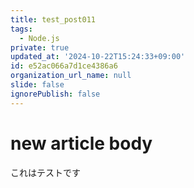 ```yaml
---
title: test_post011
tags:
  - Node.js
private: true
updated_at: '2024-10-22T15:24:33+09:00'
id: e52ac066a7d1ce4386a6
organization_url_name: null
slide: false
ignorePublish: false
---
```

# new article body
これはテストです
